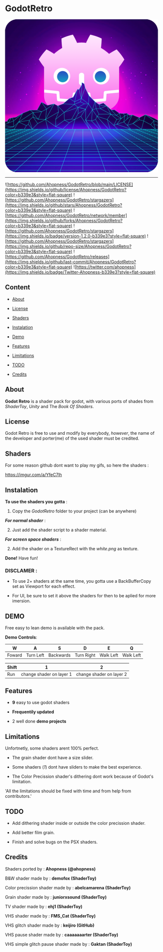 # GodotRetro

![Logo](https://raw.githubusercontent.com/Ahopness/GodotRetro/main/icon.png)

- - - - - - -

![https://github.com/Ahopness/GodotRetro/blob/main/LICENSE](https://img.shields.io/github/license/Ahopness/GodotRetro?color=b339e3&style=flat-square)
![https://github.com/Ahopness/GodotRetro/stargazers](https://img.shields.io/github/stars/Ahopness/GodotRetro?color=b339e3&style=flat-square)
![https://github.com/Ahopness/GodotRetro/network/member](https://img.shields.io/github/forks/Ahopness/GodotRetro?color=b339e3&style=flat-square)
![https://github.com/Ahopness/GodotRetro/stargazers](https://img.shields.io/badge/version-1.2.0-b339e3?style=flat-square)
![https://github.com/Ahopness/GodotRetro/stargazers](https://img.shields.io/github/repo-size/Ahopness/GodotRetro?color=b339e3&style=flat-square)
![https://github.com/Ahopness/GodotRetro/releases](https://img.shields.io/github/last-commit/Ahopness/GodotRetro?color=b339e3&style=flat-square)
![https://twitter.com/ahopness](https://img.shields.io/badge/Twitter-Ahopness-b339e3?style=flat-square)



## Content

* [About](#about)

* [License](#license)

* [Shaders](#shaders)

* [Instalation](#instalation)

* [Demo](#demo)

* [Features](#features)

* [Limitations](#limitations)

* [TODO](#todo)

* [Credits](#credits)



## About

**Godot Retro** is a shader pack for godot, with various ports of shades from *ShaderToy*, *Unity* and The *Book Of Shaders*. 



## License

Godot Retro is free to use and modify by everybody, *however*, the name of the developer and porter(me) of the used shader must be credited.



## Shaders
For some reason github dont want to play my gifs, so here the shaders :

https://imgur.com/a/YfeC7lh



## Instalation

**To use the shaders you gotta** :

1. Copy the _GodotRetro_ folder to your project (can be anywhere)


***For normal shader*** :

2. Just add the shader script to a shader material.


***For screen space shaders*** :

2. Add the shader on a TextureRect with the _white.png_ as texture.


**Done!** Have fun!


### DISCLAMER :

- To use 2+ shaders at the same time, you gotta use a BackBufferCopy set as Viewport for each effect.

- For UI, be sure to set it above the shaders for then to be aplied for more imersion.



## DEMO

Free easy to lean demo is available with the pack.


**Demo Controls**:

|    W   |     A     |     S     |     D      |     E     |     Q     |
|--------|-----------|-----------|------------|-----------|-----------|
| Foward | Turn Left | Backwards | Turn Right | Walk Left | Walk Left |

| Shift |            1             |             2            |
|-------|--------------------------|--------------------------|
|  Run  | change shader on layer 1 | change shader on layer 2 |



## Features

 - **9** easy to use godot shaders
 
 - **Frequentily updated**

 - 2 well done **demo projects**



## Limitations

Unfortnetly, some shaders arent 100% perfect.

 - The grain shader dont have a size slider.
 
 - Some shaders (*1*) dont have sliders to make the best experience.

 - The Color Precission shader's dithering dont work because of Godot's limitation.


 'All the limitations should be fixed with time and from help from contributors.'



## TODO

 - Add dithering shader inside or outside the color precission shader.

 - Add better film grain.

 - Finish and solve bugs on the PSX shaders.



## Credits 

Shaders ported by : **Ahopness (@ahopness)**


B&W shader made by : **demofox (ShaderToy)**

Color precission shader made by : **abelcamarena (ShaderToy)**

Grain shader made by : **juniorxsound (ShaderToy)**

TV shader made by : **ehj1 (ShaderToy)**

VHS shader made by : **FMS_Cat (ShaderToy)**

VHS glitch shader made by : **keijiro (GitHub)**

VHS pause shader made by : **caaaaaaarter (ShaderToy)**

VHS simple glitch pause shader made by : **Gaktan (ShaderToy)**
